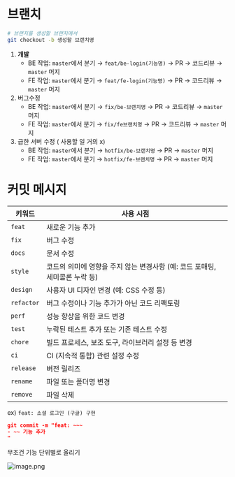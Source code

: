 # 브랜치

```bash
# 브랜치를 생성할 브랜치에서
git checkout -b 생성할 브랜치명
```

1. **개발**
    - BE 작업: `master`에서 분기 → `feat/be-login(기능명)` → PR → 코드리뷰 → `master` 머지
    - FE 작업: `master`에서 분기 → `feat/fe-login(기능명)` → PR → 코드리뷰 → `master` 머지
2. 버그수정
    - BE 작업: `master`에서 분기 → `fix/be-브랜치명` → PR → 코드리뷰 → `master` 머지
    - FE 작업: `master`에서 분기 → `fix/fe브랜치명` → PR → 코드리뷰 → `master` 머지
3. 급한 서버 수정 ( 사용할 일 거의 x)
    - BE 작업: `master`에서 분기 → `hotfix/be-브랜치명` → PR → `master` 머지
    - FE 작업: `master`에서 분기 → `hotfix/fe-브랜치명` → PR → `master` 머지

# 커밋 메시지

|키워드|사용 시점|
|---|---|
|`feat`|새로운 기능 추가|
|`fix`|버그 수정|
|`docs`|문서 수정|
|`style`|코드의 의미에 영향을 주지 않는 변경사항 (예: 코드 포매팅, 세미콜론 누락 등)|
|`design`|사용자 UI 디자인 변경 (예: CSS 수정 등)|
|`refactor`|버그 수정이나 기능 추가가 아닌 코드 리팩토링|
|`perf`|성능 향상을 위한 코드 변경|
|`test`|누락된 테스트 추가 또는 기존 테스트 수정|
|`chore`|빌드 프로세스, 보조 도구, 라이브러리 설정 등 변경|
|`ci`|CI (지속적 통합) 관련 설정 수정|
|`release`|버전 릴리즈|
|`rename`|파일 또는 폴더명 변경|
|`remove`|파일 삭제|

ex) `feat: 소셜 로그인 (구글) 구현`

```json
git commit -m "feat: ~~~
- ~~ 기능 추가
"

```

무조건 기능 단위별로 올리기

![image.png](attachment:bbdd3f65-2797-40ee-9b27-3c8336627158:image.png)